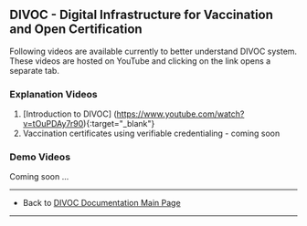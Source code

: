 ## DIVOC - Digital Infrastructure for Vaccination and Open Certification

Following videos are available currently to better understand DIVOC system. These videos are hosted on YouTube and clicking on the link opens a separate tab.

### Explanation Videos

1. [Introduction to DIVOC] (https://www.youtube.com/watch?v=tOuPDAy7r90){:target="_blank"}
2. Vaccination certificates using verifiable credentialing - coming soon

### Demo Videos

Coming soon ...


* * *

* Back to [DIVOC Documentation Main Page](/index.md)

* * *
